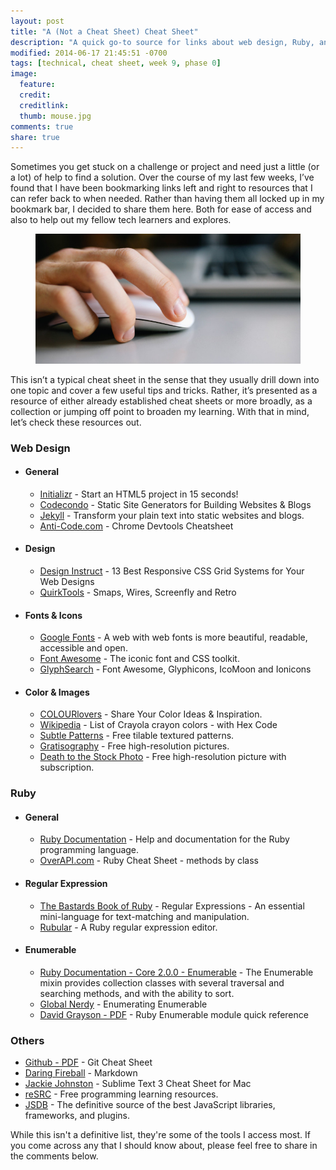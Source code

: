 ```yaml
---
layout: post
title: "A (Not a Cheat Sheet) Cheat Sheet"
description: "A quick go-to source for links about web design, Ruby, and other programming tools."
modified: 2014-06-17 21:45:51 -0700
tags: [technical, cheat sheet, week 9, phase 0]
image:
  feature: 
  credit: 
  creditlink: 
  thumb: mouse.jpg
comments: true
share: true
---
```


Sometimes you get stuck on a challenge or project and need just a little (or a lot) of help to find a solution. Over the course of my last few weeks, I’ve found that I have been bookmarking links left and right to resources that I can refer back to when needed. Rather than having them all locked up in my bookmark bar, I decided to share them here. Both for ease of access and also to help out my fellow tech learners and explores.

<figure><img src="../images/mouse.jpg"></figure>

This isn’t a typical cheat sheet in the sense that they usually drill down into one topic and cover a few useful tips and tricks. Rather, it’s presented as a resource of either already established cheat sheets or more broadly, as a collection or jumping off point to broaden my learning. With that in mind, let’s check these resources out.

### Web Design

* #### General
  * [Initializr](http://www.initializr.com/) - Start an HTML5 project in 15 seconds!
  * [Codecondo](http://codecondo.com/7-static-site-generators-for-building-websites-blogs/) - Static Site Generators for Building Websites & Blogs
  * [Jekyll](http://jekyllrb.com/) - Transform your plain text into static websites and blogs.
  * [Anti-Code.com](http://anti-code.com/devtools-cheatsheet/) - Chrome Devtools Cheatsheet
* #### Design
  * [Design Instruct](http://designinstruct.com/web-design/responsive-css-grid/) - 13 Best Responsive CSS Grid Systems for Your Web Designs
  * [QuirkTools](http://quirktools.com/) - Smaps, Wires, Screenfly and Retro
* #### Fonts & Icons
  * [Google Fonts](http://www.google.com/fonts#) - A web with web fonts is more beautiful, readable, accessible and open.
  * [Font Awesome](http://fontawesome.io/) - The iconic font and CSS toolkit.
  * [GlyphSearch](http://glyphsearch.com/) - Font Awesome, Glyphicons, IcoMoon and Ionicons
* #### Color & Images
  * [COLOURlovers](http://www.colourlovers.com/) - Share Your Color Ideas & Inspiration.
  * [Wikipedia](http://en.wikipedia.org/wiki/List_of_Crayola_crayon_colors) - List of Crayola crayon colors - with Hex Code
  * [Subtle Patterns](http://subtlepatterns.com/) - Free tilable textured patterns.
  * [Gratisography](http://gratisography.com/) - Free high-resolution pictures.
  * [Death to the Stock Photo](http://deathtothestockphoto.com/) - Free high-resolution picture with subscription.

### Ruby

* #### General
  * [Ruby Documentation](http://ruby-doc.org/) - Help and documentation for the Ruby programming language.
  * [OverAPI.com](http://overapi.com/ruby/) - Ruby Cheat Sheet - methods by class
* #### Regular Expression
  * [The Bastards Book of Ruby](http://ruby.bastardsbook.com/chapters/regexes/) - Regular Expressions - An essential mini-language for text-matching and manipulation.
  * [Rubular](http://rubular.com/) - A Ruby regular expression editor.
* #### Enumerable
  * [Ruby Documentation - Core 2.0.0 - Enumerable](http://ruby-doc.org/core-2.0/Enumerable.html) - The Enumerable mixin provides collection classes with several traversal and searching methods, and with the ability to sort.
  * [Global Nerdy](http://www.globalnerdy.com/2008/09/17/enumerating-enumerable-will-return-soon/) - Enumerating Enumerable
  * [David Grayson - PDF](http://www.davidegrayson.com/ruby/enumerable/enumerable_methods.pdf) - Ruby Enumerable module quick reference

### Others

* [Github - PDF](../images/github-git-cheat-sheet.pdf) - Git Cheat Sheet
* [Daring Fireball](http://daringfireball.net/projects/markdown/) - Markdown
* [Jackie Johnston](http://www.jackiejohnston.us/cheatsheet) - Sublime Text 3 Cheat Sheet for Mac
* [reSRC](http://resrc.io/) - Free programming learning resources.
* [JSDB](http://www.jsdb.io/) - The definitive source of the best JavaScript libraries, frameworks, and plugins.

While this isn't a definitive list, they're some of the tools I access most. If you come across any that I should know about, please feel free to share in the comments below.
